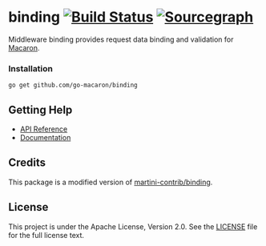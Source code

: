 # binding [![Build Status](https://travis-ci.org/go-macaron/binding.svg?branch=master)](https://travis-ci.org/go-macaron/binding) [![Sourcegraph](https://sourcegraph.com/github.com/go-macaron/binding/-/badge.svg)](https://sourcegraph.com/github.com/go-macaron/binding?badge)

Middleware binding provides request data binding and validation for [Macaron](https://github.com/go-macaron/macaron).

### Installation

	go get github.com/go-macaron/binding
	
## Getting Help

- [API Reference](https://gowalker.org/github.com/go-macaron/binding)
- [Documentation](https://go-macaron.com/middlewares/binding)

## Credits

This package is a modified version of [martini-contrib/binding](https://github.com/martini-contrib/binding).

## License

This project is under the Apache License, Version 2.0. See the [LICENSE](LICENSE) file for the full license text.
